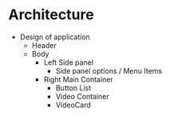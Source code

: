 # Architecture
- Design of application
    - Header
    - Body
        - Left Side panel
            - Side panel options / Menu Items
        - Right Main Container
            - Button List
            - Video Container
            - VideoCard